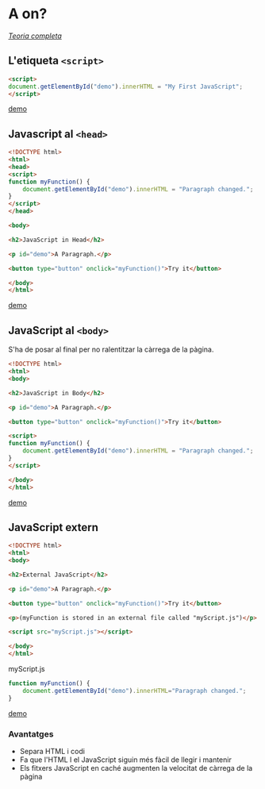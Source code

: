 A on?
====

[*Teoria completa*](https://www.w3schools.com/js/js_whereto.asp)

L'etiqueta `<script>`
-------------------

```html
<script>
document.getElementById("demo").innerHTML = "My First JavaScript";
</script>
```

[demo](https://www.w3schools.com/js/tryit.asp?filename=tryjs_whereto)


Javascript al `<head>`
---------------------
```html
<!DOCTYPE html>
<html>
<head>
<script>
function myFunction() {
    document.getElementById("demo").innerHTML = "Paragraph changed.";
}
</script>
</head>

<body>

<h2>JavaScript in Head</h2>

<p id="demo">A Paragraph.</p>

<button type="button" onclick="myFunction()">Try it</button>

</body>
</html>
```
[demo](https://www.w3schools.com/js/tryit.asp?filename=tryjs_whereto_head)


JavaScript al `<body>`
-------------------
S'ha de posar al final per no ralentitzar la càrrega de la
pàgina.

```html
<!DOCTYPE html>
<html>
<body>

<h2>JavaScript in Body</h2>

<p id="demo">A Paragraph.</p>

<button type="button" onclick="myFunction()">Try it</button>

<script>
function myFunction() {
    document.getElementById("demo").innerHTML = "Paragraph changed.";
}
</script>

</body>
</html>
```

[demo](https://www.w3schools.com/js/tryit.asp?filename=tryjs_whereto_body)



JavaScript extern
--------------


```html
<!DOCTYPE html>
<html>
<body>

<h2>External JavaScript</h2>

<p id="demo">A Paragraph.</p>

<button type="button" onclick="myFunction()">Try it</button>

<p>(myFunction is stored in an external file called "myScript.js")</p>

<script src="myScript.js"></script>

</body>
</html>
```

myScript.js
```JavaScript
function myFunction() {
    document.getElementById("demo").innerHTML="Paragraph changed.";
}
```

[demo](https://www.w3schools.com/js/tryit.asp?filename=tryjs_whereto_external)

### Avantatges

* Separa HTML i codi
* Fa que l'HTML I el JavaScript siguin més fàcil de llegir i mantenir
* Els fitxers JavaScript en caché augmenten la velocitat de càrrega de la pàgina
